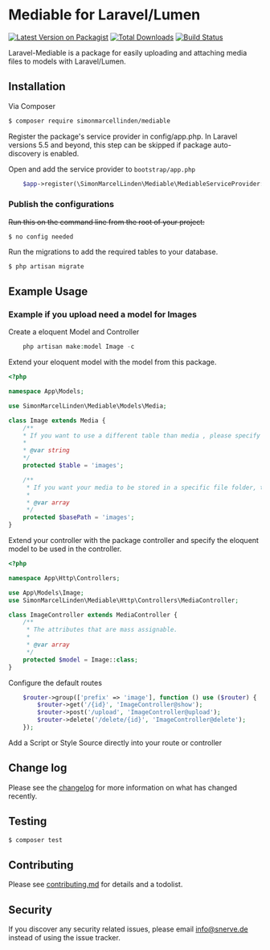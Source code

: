 # Mediable for Laravel/Lumen

[![Latest Version on Packagist][ico-version]][link-packagist]
[![Total Downloads][ico-downloads]][link-downloads]
[![Build Status][ico-travis]][link-travis]

Laravel-Mediable is a package for easily uploading and attaching media files to models with Laravel/Lumen.

## Installation

Via Composer

``` bash
$ composer require simonmarcellinden/mediable
```

Register the package's service provider in config/app.php. In Laravel versions 5.5 and beyond, this step can be skipped if package auto-discovery is enabled.

Open and add the service provider to `bootstrap/app.php`
```php
	$app->register(\SimonMarcelLinden\Mediable\MediableServiceProvider::class);
```

### Publish the configurations
~~Run this on the command line from the root of your project:~~
```
$ no config needed
```

Run the migrations to add the required tables to your database.
```php 
$ php artisan migrate
```

## Example Usage 
### Example if you upload need a model for Images

Create a eloquent Model and Controller
```php
    php artisan make:model Image -c
```

Extend your eloquent model with the model from this package.

```php
<?php

namespace App\Models;

use SimonMarcelLinden\Mediable\Models\Media;

class Image extends Media {
	/**
	* If you want to use a different table than media , please specify it here.
	*
	* @var string
	*/
	protected $table = 'images';

	/**
	 * If you want your media to be stored in a specific file folder, then specify it here.
	 *
	 * @var array
	 */
	protected $basePath = 'images';
}
```
Extend your controller with the package controller and specify the eloquent model to be used in the controller. 

```php
<?php

namespace App\Http\Controllers;

use App\Models\Image;
use SimonMarcelLinden\Mediable\Http\Controllers\MediaController;

class ImageController extends MediaController {
	/**
	 * The attributes that are mass assignable.
	 *
	 * @var array
	 */
	protected $model = Image::class;
}
```

Configure the default routes

```php
	$router->group(['prefix' => 'image'], function () use ($router) {
		$router->get('/{id}', 'ImageController@show');
		$router->post('/upload', 'ImageController@upload');
		$router->delete('/delete/{id}', 'ImageController@delete');
	});
```


Add a Script or Style Source directly into your route or controller




## Change log

Please see the [changelog](changelog.md) for more information on what has changed recently.

## Testing

``` bash
$ composer test
```

## Contributing

Please see [contributing.md](contributing.md) for details and a todolist.

## Security

If you discover any security related issues, please email info@snerve.de instead of using the issue tracker.


[ico-version]: https://img.shields.io/packagist/v/simonmarcellinden/mediable.svg?style=flat-square
[ico-downloads]: https://img.shields.io/packagist/dt/simonmarcellinden/mediable.svg?style=flat-square
[ico-travis]: https://img.shields.io/travis/simonmarcellinden/mediable/master.svg?style=flat-square

[link-packagist]: https://packagist.org/packages/simonmarcellinden/mediable
[link-downloads]: https://packagist.org/packages/simonmarcellinden/mediable
[link-travis]: https://travis-ci.org/simonmarcellinden/mediable
[link-author]: https://github.com/simonmarcellinden
[link-contributors]: ../../contributors
